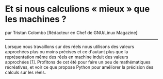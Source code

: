 # Et si nous calculions « mieux » que les machines ?
par Tristan Colombo [Rédacteur en Chef de GNU/Linux Magazine]

---

Lorsque nous travaillons sur des réels nous utilisons des valeurs approchées plus ou moins précises et ce d'autant plus que la représentation même des réels en machine induit des valeurs approchées [1]. Profitons de cet été pour faire un peu de mathématiques récréatives, et voir ce que propose Python pour améliorer la précision des calculs sur les réels.
